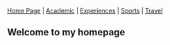 [Home Page](index.md) | [Academic](Academic.md) | [Experiences](Experiences.md) | [Sports](Sports.md) | [Travel](Travel.md)

## Welcome to my homepage


